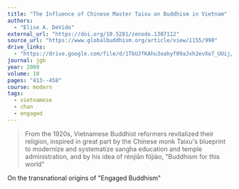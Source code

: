 ```yaml
---
title: "The Influence of Chinese Master Taixu on Buddhism in Vietnam"
authors:
  - "Elise A. DeVido"
external_url: "https://doi.org/10.5281/zenodo.1307112"
source_url: "https://www.globalbuddhism.org/article/view/1155/990"
drive_links:
  - "https://drive.google.com/file/d/1TbUJfKAhu3oahyf09aJxh2evXo7_UUij/view?usp=drivesdk"
journal: jgb
year: 2009
volume: 10
pages: "413--458"
course: modern
tags:
  - vietnamese
  - chan
  - engaged
---
```


> From the 1920s, Vietnamese Buddhist reformers revitalized their religion, inspired in great part by the Chinese monk Taixu's blueprint to modernize and systematize sangha education and temple administration, and by his idea of rénjiān fójiào, "Buddhism for this world"

On the transnational origins of "Engaged Buddhism"
